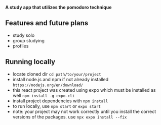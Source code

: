 **A study app that utilizes the pomodoro technique**
## Features and future plans
- study solo
- group studying
- profiles

## Running locally
- locate cloned dir `cd path/to/your/project`
- install node.js and npm if not already installed `https://nodejs.org/en/download/`
- this react project was created using expo which must be installed as well `npm install -g expo-cli`
- install project dependencies with `npm install`
- to run locally, use `npm start` or `expo start`
- note: your project may not work correctly until you install the correct versions of the packages. use `npx expo install --fix`
